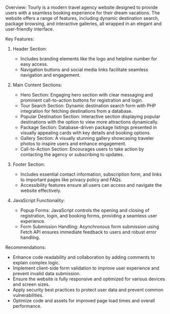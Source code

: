 
Overview:
Tourly is a modern travel agency website designed to provide users with a seamless booking experience for their dream vacations. The website offers a range of features, including dynamic destination search, package browsing, and interactive galleries, all wrapped in an elegant and user-friendly interface.

Key Features:

1. Header Section:
   - Includes branding elements like the logo and helpline number for easy access.
   - Navigation buttons and social media links facilitate seamless navigation and engagement.

2. Main Content Sections:
   - Hero Section: Engaging hero section with clear messaging and prominent call-to-action buttons for registration and login.
   - Tour Search Section: Dynamic destination search form with PHP integration for fetching destinations from a database.
   - Popular Destination Section: Interactive section displaying popular destinations with the option to view more attractions dynamically.
   - Package Section: Database-driven package listings presented in visually appealing cards with key details and booking options.
   - Gallery Section: A visually stunning gallery showcasing traveler photos to inspire users and enhance engagement.
   - Call-to-Action Section: Encourages users to take action by contacting the agency or subscribing to updates.

3. Footer Section:
   - Includes essential contact information, subscription form, and links to important pages like privacy policy and FAQs.
   - Accessibility features ensure all users can access and navigate the website effectively.

4. JavaScript Functionality:
   - Popup Forms: JavaScript controls the opening and closing of registration, login, and booking forms, providing a seamless user experience.
   - Form Submission Handling: Asynchronous form submission using Fetch API ensures immediate feedback to users and robust error handling.
   
Recommendations:
- Enhance code readability and collaboration by adding comments to explain complex logic.
- Implement client-side form validation to improve user experience and prevent invalid data submission.
- Ensure the website is fully responsive and optimized for various devices and screen sizes.
- Apply security best practices to protect user data and prevent common vulnerabilities.
- Optimize code and assets for improved page load times and overall performance.

